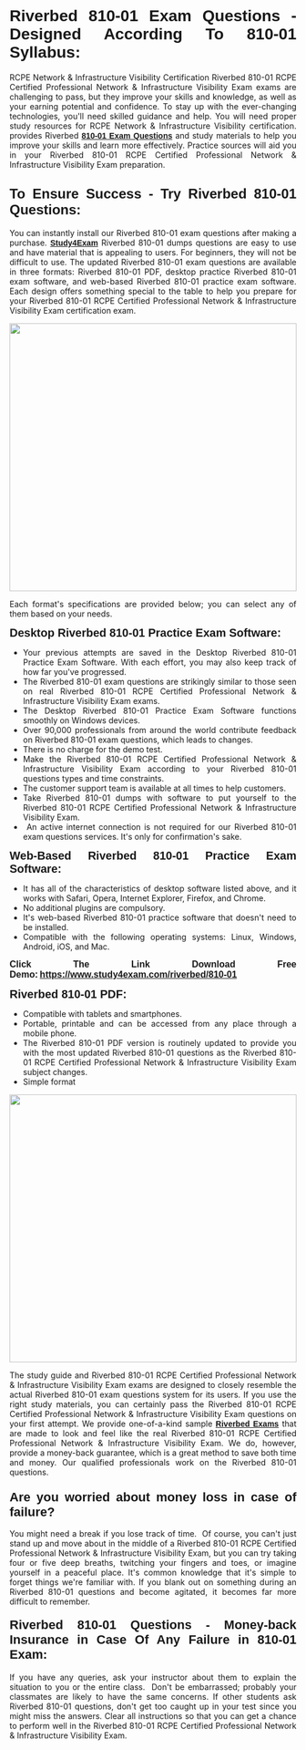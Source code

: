 <h1 style="text-align: justify;"><span style="font-family:Tahoma,Geneva,sans-serif;"><strong>Riverbed 810-01 Exam Questions - Designed According To 810-01 Syllabus:</strong></span></h1>

<p style="text-align: justify;">RCPE Network & Infrastructure Visibility Certification Riverbed 810-01 RCPE Certified Professional Network & Infrastructure Visibility Exam exams are challenging to pass, but they improve your skills and knowledge, as well as your earning potential and confidence. To stay up with the ever-changing technologies, you'll need skilled guidance and help. You will need proper study resources for RCPE Network & Infrastructure Visibility certification. provides Riverbed <span style="font-family:Tahoma,Geneva,sans-serif;"><a href="https://www.study4exam.com/riverbed/810-01"><strong>810-01 Exam Questions</strong></a></span> and study materials to help you improve your skills and learn more effectively. Practice sources will aid you in your Riverbed 810-01 RCPE Certified Professional Network & Infrastructure Visibility Exam preparation.</p>

<h2 style="text-align: justify;"><strong><span style="font-size:24px;"><span style="font-family:Tahoma,Geneva,sans-serif;">To Ensure Success - Try Riverbed 810-01 Questions:</span></span></strong></h2>

<p style="text-align: justify;">You can instantly install our Riverbed 810-01 exam questions after making a purchase. <span style="font-family:Tahoma,Geneva,sans-serif;"><a href="https://www.study4exam.com/"><strong>Study4Exam</strong></a></span> Riverbed 810-01 dumps questions are easy to use and have material that is appealing to users. For beginners, they will not be difficult to use. The updated Riverbed 810-01 exam questions are available in three formats: Riverbed 810-01 PDF, desktop practice Riverbed 810-01 exam software, and web-based Riverbed 810-01 practice exam software. Each design offers something special to the table to help you prepare for your Riverbed 810-01 RCPE Certified Professional Network & Infrastructure Visibility Exam certification exam.</p>

<p style="text-align: justify;"><a href="https://www.study4exam.com/riverbed/810-01"><img alt="" src="https://lh3.googleusercontent.com/pw/AM-JKLUFUhNRTSGRbn-e5bU2rTm44yvQNOtZycqGVmZk1IYhIOx7AgPGV0HNuDno6pU6Y87xhOROtcf0ClrFKUPl0tiLb8-bptCMyHA5NSSNYQBa79H7lZPR9dJGh_Uceu2U7gTgc3Sfx2nyqt08AnUFOI4z=w1366-h494-no?authuser=0" style="width: 100%; height: 470px;" /></a></p>

<p style="text-align: justify;">Each format's specifications are provided below; you can select any of them based on your needs.</p>

<p style="text-align: justify;"><span style="font-family:Tahoma,Geneva,sans-serif;"><span style="font-size:20px;"><strong>Desktop Riverbed 810-01 Practice Exam Software:</strong></span></span></p>

<ul>
	<li style="text-align: justify;">Your previous attempts are saved in the Desktop Riverbed 810-01 Practice Exam Software. With each effort, you may also keep track of how far you've progressed.</li>
	<li style="text-align: justify;">The Riverbed 810-01 exam questions are strikingly similar to those seen on real Riverbed 810-01 RCPE Certified Professional Network & Infrastructure Visibility Exam exams.</li>
	<li style="text-align: justify;">The Desktop Riverbed 810-01 Practice Exam Software functions smoothly on Windows devices.</li>
	<li style="text-align: justify;">Over 90,000 professionals from around the world contribute feedback on Riverbed 810-01 exam questions, which leads to changes.</li>
	<li style="text-align: justify;">There is no charge for the demo test.</li>
	<li style="text-align: justify;">Make the Riverbed 810-01 RCPE Certified Professional Network & Infrastructure Visibility Exam according to your Riverbed 810-01 questions types and time constraints. </li>
	<li style="text-align: justify;">The customer support team is available at all times to help customers.</li>
	<li style="text-align: justify;">Take Riverbed 810-01 dumps with software to put yourself to the Riverbed 810-01 RCPE Certified Professional Network & Infrastructure Visibility Exam.</li>
	<li style="text-align: justify;"> An active internet connection is not required for our Riverbed 810-01 exam questions services. It's only for confirmation's sake.</li>
</ul>

<p style="text-align: justify;"><span style="font-family:Tahoma,Geneva,sans-serif;"><span style="font-size:20px;"><strong>Web-Based Riverbed 810-01 Practice Exam Software:</strong></span></span></p>

<ul>
	<li style="text-align: justify;">It has all of the characteristics of desktop software listed above, and it works with Safari, Opera, Internet Explorer, Firefox, and Chrome.</li>
	<li style="text-align: justify;">No additional plugins are compulsory.</li>
	<li style="text-align: justify;">It's web-based Riverbed 810-01 practice software that doesn't need to be installed.</li>
	<li style="text-align: justify;">Compatible with the following operating systems: Linux, Windows, Android, iOS, and Mac.</li>
</ul>

<p style="text-align: justify;"><strong><span style="font-family:Tahoma,Geneva,sans-serif;"><span style="font-size:16px;">Click The Link Download Free Demo:</span></span> <span style="font-family:Tahoma,Geneva,sans-serif;"><span style="font-size:16px;"><a href="https://www.study4exam.com/riverbed/810-01">https://www.study4exam.com/riverbed/810-01</a></span></span></strong></p>

<p style="text-align: justify;"><span style="font-family:Tahoma,Geneva,sans-serif;"><span style="font-size:20px;"><strong>Riverbed 810-01 PDF:</strong></span></span></p>

<ul>
	<li style="text-align: justify;">Compatible with tablets and smartphones. </li>
	<li style="text-align: justify;">Portable, printable and can be accessed from any place through a mobile phone. </li>
	<li style="text-align: justify;">The Riverbed 810-01 PDF version is routinely updated to provide you with the most updated Riverbed 810-01 questions as the Riverbed 810-01 RCPE Certified Professional Network & Infrastructure Visibility Exam subject changes.</li>
	<li style="text-align: justify;">Simple format</li>
</ul>

<p><a href="https://www.study4exam.com/riverbed/810-01"><img alt="" src="https://lh3.googleusercontent.com/pw/AM-JKLXCTqM5oPBtkTKGoq5w9fB54SpeWXt6rvoveRBTu-dr0cYRYjxMwxdtPaaAS2m1uL29XePqfF3VqrYnNlU8DAGe9nsu7ynwvEDEo0qikV8f_LRK0IfF11pPe0BlbI8x16_W812JoQFhmIuBq_wgBLdY=w1139-h617-no?authuser=0" style="width: 100%; height: 470px;" /></a></p>

<p style="text-align: justify;">The study guide and Riverbed 810-01 RCPE Certified Professional Network & Infrastructure Visibility Exam exams are designed to closely resemble the actual Riverbed 810-01 exam questions system for its users. If you use the right study materials, you can certainly pass the Riverbed 810-01 RCPE Certified Professional Network & Infrastructure Visibility Exam questions on your first attempt. We provide one-of-a-kind sample <span style="font-family:Tahoma,Geneva,sans-serif;"><a href="https://www.study4exam.com/riverbed-exams"><strong>Riverbed Exams</strong></a></span> that are made to look and feel like the real Riverbed 810-01 RCPE Certified Professional Network & Infrastructure Visibility Exam. We do, however, provide a money-back guarantee, which is a great method to save both time and money. Our qualified professionals work on the Riverbed 810-01 questions.</p>

<h3 style="text-align: justify;"><span style="font-family:Tahoma,Geneva,sans-serif;"><span style="font-size:22px;"><strong>Are you worried about money loss in case of failure?</strong></span></span></h3>

<p style="text-align: justify;">You might need a break if you lose track of time.  Of course, you can't just stand up and move about in the middle of a Riverbed 810-01 RCPE Certified Professional Network & Infrastructure Visibility Exam, but you can try taking four or five deep breaths, twitching your fingers and toes, or imagine yourself in a peaceful place. It's common knowledge that it's simple to forget things we're familiar with. If you blank out on something during an Riverbed 810-01 questions and become agitated, it becomes far more difficult to remember.</p>

<h4 style="text-align: justify;"><span style="font-size:22px;"><strong><span style="font-family:Tahoma,Geneva,sans-serif;">Riverbed 810-01 Questions - Money-back Insurance in Case Of Any Failure in 810-01 Exam:</span></strong></span></h4>

<p style="text-align: justify;">If you have any queries, ask your instructor about them to explain the situation to you or the entire class.  Don't be embarrassed; probably your classmates are likely to have the same concerns. If other students ask Riverbed 810-01 questions, don't get too caught up in your test since you might miss the answers. Clear all instructions so that you can get a chance to perform well in the Riverbed 810-01 RCPE Certified Professional Network & Infrastructure Visibility Exam.</p>
